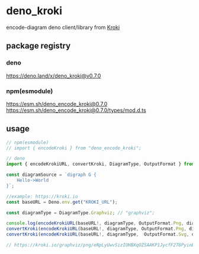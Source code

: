 # deno_kroki

encode-diagram deno client/library from [Kroki](https://docs.kroki.io/kroki/)

## package registry

### deno

https://deno.land/x/deno_kroki@v0.7.0

### npm(esmodule)

https://esm.sh/deno_encode_kroki@0.7.0
https://esm.sh/deno_encode_kroki@0.7.0/types/mod.d.ts

## usage

```ts:usage.ts
// npm(esmodule)
// import { encodeKroki } from "deno_encode_kroki";

// deno
import { encodeKrokiURL, convertKroki, DiagramType, OutputFormat } from "./lib/mod.ts";

const diagramSource = `digraph G {
    Hello->World
}`;

//example: https://kroki.io
const baseURL = Deno.env.get("KROKI_URL");

const diagramType = DiagramType.Graphviz; // "graphviz";

console.log(encodeKrokiURL(baseURL!, diagramType, OutputFormat.Png, diagramSource));
convertKroki(encodeKrokiURL(baseURL!, diagramType, OutputFormat.Png, diagramSource), "./hello.png");
convertKroki(encodeKrokiURL(baseURL!, diagramType,  OutputFormat.Svg, diagramSource), "./hello.svg");

// https://kroki.io/graphviz/png/eNpLyUwvSizIUHBXqOZSAAKP1JycfF278PyinBSuWgCRBQla
```
